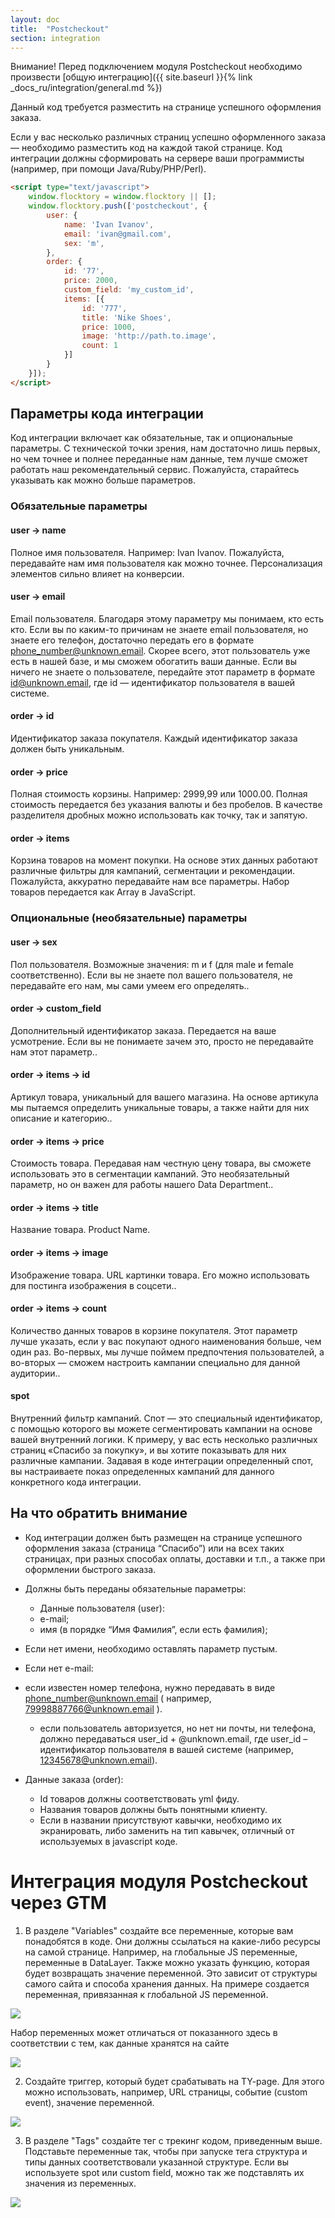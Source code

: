 ```yaml
---
layout: doc
title:  "Postcheckout"
section: integration
---
```

Внимание! Перед подключением модуля Postcheckout необходимо произвести [общую интеграцию]({{ site.baseurl }}{% link _docs_ru/integration/general.md %})

Данный код требуется разместить на странице успешного оформления заказа.

Если у вас несколько различных страниц успешно оформленного заказа — необходимо разместить код на каждой такой странице. Код интеграции должны сформировать на сервере ваши программисты (например, при помощи Java/Ruby/PHP/Perl).

```html
<script type="text/javascript">
    window.flocktory = window.flocktory || [];
    window.flocktory.push(['postcheckout', {
        user: {
            name: 'Ivan Ivanov',
            email: 'ivan@gmail.com',
            sex: 'm',
        },
        order: {
            id: '77',
            price: 2000,
            custom_field: 'my_custom_id',
            items: [{
                id: '777',
                title: 'Nike Shoes',
                price: 1000,
                image: 'http://path.to.image',
                count: 1
            }]
        }
    }]);
</script>
```

## Параметры кода интеграции
Код интеграции включает как обязательные, так и опциональные параметры. С технической точки зрения, нам достаточно лишь первых, но чем точнее и полнее переданные нам данные, тем лучше сможет работать наш рекомендательный сервис. Пожалуйста, старайтесь указывать как можно больше параметров.

### Обязательные параметры

#### user → name
Полное имя пользователя. Например: Ivan Ivanov. Пожалуйста, передавайте нам имя пользователя как можно точнее. Персонализация элементов сильно влияет на конверсии.

#### user → email
Email пользователя. Благодаря этому параметру мы понимаем, кто есть кто. Если вы по каким-то причинам не знаете email пользователя, но знаете его телефон, достаточно передать его в формате phone_number@unknown.email. Скорее всего, этот пользователь уже есть в нашей базе, и мы сможем обогатить ваши данные.
Если вы ничего не знаете о пользователе, передайте этот параметр в формате id@unknown.email, где id — идентификатор пользователя в вашей системе.

#### order → id
Идентификатор заказа покупателя. Каждый идентификатор заказа должен быть уникальным.

#### order → price
Полная стоимость корзины. Например: 2999,99 или 1000.00. Полная стоимость передается без указания валюты и без пробелов. В качестве разделителя дробных можно использовать как точку, так и запятую.

#### order → items
Корзина товаров на момент покупки. На основе этих данных работают различные фильтры для кампаний, сегментации и рекомендации. Пожалуйста, аккуратно передавайте нам все параметры.
Набор товаров передается как Array в JavaScript.


### Опциональные (необязательные) параметры

#### user → sex
Пол пользователя.
Возможные значения: m и f (для male и female соответственно). Если вы не знаете пол вашего пользователя, не передавайте его нам, мы сами умеем его определять..

#### order → custom_field
Дополнительный идентификатор заказа.
Передается на ваше усмотрение. Если вы не понимаете зачем это, просто не передавайте нам этот параметр..

#### order → items → id
Артикул товара, уникальный для вашего магазина.
На основе артикула мы пытаемся определить уникальные товары, а также найти для них описание и категорию..

#### order → items → price
Стоимость товара.
Передавая нам честную цену товара, вы сможете использовать это в сегментации кампаний. Это необязательный параметр, но он важен для работы нашего Data Department..

#### order → items → title
Название товара.
Product Name.

#### order → items → image
Изображение товара.
URL картинки товара. Его можно использовать для постинга изображения в соцсети..

#### order → items → count
Количество данных товаров в корзине покупателя.
Этот параметр лучше указать, если у вас покупают одного наименования больше, чем один раз. Во-первых, мы лучше поймем предпочтения пользователей, а во-вторых — сможем настроить кампании специально для данной аудитории..

#### spot
Внутренний фильтр кампаний.
Спот — это специальный идентификатор, с помощью которого вы можете сегментировать кампании на основе вашей внутренний логики. К примеру, у вас есть несколько различных страниц «Спасибо за покупку», и вы хотите показывать для них различные кампании. Задавая в коде интеграции определенный спот, вы настраиваете показ определенных кампаний для данного конкретного кода интеграции.

## На что обратить внимание

*	Код интеграции должен быть размещен на странице успешного оформления заказа (страница “Спасибо”) или на всех таких страницах, при разных способах оплаты, доставки и т.п., а также при оформлении быстрого заказа.
*	Должны быть переданы обязательные параметры:
    * Данные пользователя (user):
    * e-mail;
    * имя (в порядке “Имя Фамилия”, если есть фамилия);

* Если нет имени, необходимо оставлять параметр пустым.
* Если нет e-mail:
* если известен номер телефона, нужно передавать в виде phone_number@unknown.email ( например, 79998887766@unknown.email ).
    * если пользователь авторизуется, но нет ни почты, ни телефона, должно передаваться user_id + @unknown.email, где user_id – идентификатор пользователя в вашей системе (например, 12345678@unknown.email).
* Данные заказа (order):
    * Id товаров должны соответствовать yml фиду.
    * Названия товаров должны быть понятными клиенту.
    * Если в названии присутствуют кавычки, необходимо их экранировать, либо заменить на тип кавычек, отличный от используемых в javascript коде.



# Интеграция модуля Postcheckout через GTM

1) В разделе "Variables" создайте все переменные, которые вам понадобятся в коде. Они должны ссылаться на какие-либо ресурсы на самой странице. Например, на глобальные JS переменные, переменные в DataLayer. Также можно указать функцию, которая будет возвращать значение переменной. Это зависит от структуры самого сайта и способа хранения данных. На примере создается переменная, привязанная к глобальной JS переменной.

![](https://assets.flocktory.com/uploads/clients/1791/303cacce-fdb8-49d2-86df-ee5e02992786_image14.png)

Набор переменных может отличаться от показанного здесь в соответствии с тем, как данные хранятся на сайте

![](https://assets.flocktory.com/uploads/clients/1791/d826d6e3-19b3-4fc6-9370-9ca69b5b1a6b_image15.png)

2) Создайте триггер, который будет срабатывать на TY-page. Для этого можно использовать, например, URL страницы, событие (custom event), значение переменной.

![](https://assets.flocktory.com/uploads/clients/1791/a4b66254-91c9-4af7-96b7-99eb3cf823b9_image16.png)

3) В разделе "Tags" создайте тег с трекинг кодом, приведенным выше. Подставьте переменные так, чтобы при запуске тега структура и типы данных соответствовали указанной структуре. Если вы используете spot или custom field, можно так же подставлять их значения из переменных.

![](https://assets.flocktory.com/uploads/clients/1791/84ff1cf0-9895-4a60-bb9d-135ce9c2fa83_image17.png)
